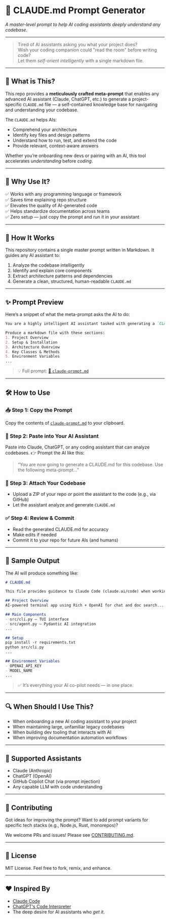 # 🧠 CLAUDE.md Prompt Generator

*A master-level prompt to help AI coding assistants deeply understand any codebase.*

---

> Tired of AI assistants asking you what your project does?  
> Wish your coding companion could "read the room" before writing code?  
> Let them *self-orient intelligently* with a single markdown file.

---

## 🧰 What is This?

This repo provides a **meticulously crafted meta-prompt** that enables any advanced AI assistant (Claude, ChatGPT, etc.) to generate a project-specific `CLAUDE.md` file — a self-contained knowledge base for navigating and understanding your codebase.

The `CLAUDE.md` helps AIs:

- Comprehend your architecture
- Identify key files and design patterns
- Understand how to run, test, and extend the code
- Provide relevant, context-aware answers

Whether you’re onboarding new devs or pairing with an AI, this tool accelerates *understanding* before *coding*.

---

## 🚀 Why Use It?

✅ Works with any programming language or framework  
✅ Saves time explaining repo structure  
✅ Elevates the quality of AI-generated code  
✅ Helps standardize documentation across teams  
✅ Zero setup — just copy the prompt and run it in your assistant

---

## 🧠 How It Works

This repository contains a single master prompt written in Markdown. It guides any AI assistant to:

1. Analyze the codebase intelligently
2. Identify and explain core components
3. Extract architecture patterns and dependencies
4. Generate a clean, structured, human-readable `CLAUDE.md`

---

## ✨ Prompt Preview

Here’s a snippet of what the meta-prompt asks the AI to do:

````markdown
You are a highly intelligent AI assistant tasked with generating a `CLAUDE.md` file for this codebase...

Produce a markdown file with these sections:
1. Project Overview
2. Setup & Installation
3. Architecture Overview
4. Key Classes & Methods
5. Environment Variables
...
`````

> 💡 Full prompt: [📄 `claude-prompt.md`](./claude-prompt.md)

---

## 🛠️ How to Use

### 📥 Step 1: Copy the Prompt

Copy the contents of [`claude-prompt.md`](./claude-prompt.md) to your clipboard.

### 💬 Step 2: Paste into Your AI Assistant

Paste into Claude, ChatGPT, or any coding assistant that can analyze codebases.
👉 Prompt the AI like this:

> “You are now going to generate a CLAUDE.md for this codebase. Use the following meta-prompt…”

### 📁 Step 3: Attach Your Codebase

* Upload a ZIP of your repo *or* point the assistant to the code (e.g., via GitHub)
* Let the assistant analyze and generate `CLAUDE.md`

### ✅ Step 4: Review & Commit

* Read the generated CLAUDE.md for accuracy
* Make edits if needed
* Commit it to your repo for future AIs (and humans)

---

## 📌 Sample Output

The AI will produce something like:

```markdown
# CLAUDE.md

This file provides guidance to Claude Code (claude.ai/code) when working with code in this repository.

## Project Overview
AI-powered terminal app using Rich + OpenAI for chat and doc search...

## Main Components
- src/cli.py – TUI interface
- src/agent.py – Pydantic AI integration
...

## Setup
pip install -r requirements.txt
python src/cli.py
...

## Environment Variables
- OPENAI_API_KEY
- MODEL_NAME
...
```

> ✅ It’s everything your AI co-pilot needs — in one place.

---

## 🔍 When Should I Use This?

* When onboarding a new AI coding assistant to your project
* When maintaining large, unfamiliar legacy codebases
* When building dev tooling that interacts with AI
* When improving documentation automation workflows

---

## 🤖 Supported Assistants

* Claude (Anthropic)
* ChatGPT (OpenAI)
* GitHub Copilot Chat (via prompt injection)
* Any capable LLM with code understanding

---

## 🙌 Contributing

Got ideas for improving the prompt?
Want to add prompt variants for specific tech stacks (e.g., Node.js, Rust, monorepos)?

We welcome PRs and issues! Please see [CONTRIBUTING.md](./CONTRIBUTING.md).

---

## 📄 License

MIT License.
Feel free to fork, remix, and enhance.

---

## ❤️ Inspired By

* [Claude Code](https://claude.ai/code)
* [ChatGPT's Code Interpreter](https://chat.openai.com)
* The deep desire for AI assistants who *get it*.

